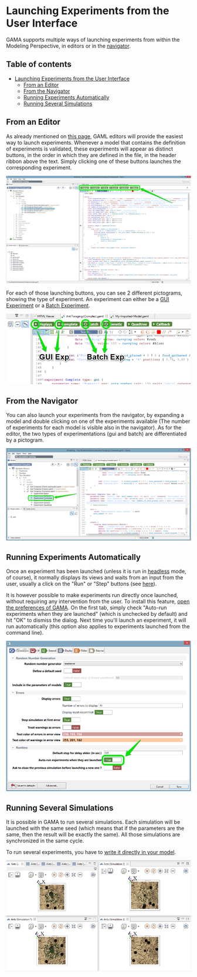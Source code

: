 
# Launching Experiments from the User Interface



GAMA supports multiple ways of launching experiments from within the Modeling Perspective, in editors or in the [navigator](NavigatingWorkspace).


## Table of contents 

* [Launching Experiments from the User Interface](#launching-experiments-from-the-user-interface)
	* [From an Editor](#from-an-editor)
	* [From the Navigator](#from-the-navigator)
	* [Running Experiments Automatically](#running-experiments-automatically)
	* [Running Several Simulations](#running-several-simulations)



## From an Editor
As already mentioned on [this page](GamlEditorGeneralities), GAML editors will provide the easiest way to launch experiments. Whenever a model that contains the definition of experiments is validated, these experiments will appear as distinct buttons, in the order in which they are defined in the file, in the header ribbon above the text. Simply clicking one of these buttons launches the corresponding experiment.

![images/editor_launch.png](resources/images/runningExperiments/editor_launch.png)

For each of those launching buttons, you can see 2 different pictograms, showing the type of experiment. An experiment can either be a [GUI Experiment](DefiningGUIExperiment) or a [Batch Experiment](BatchExperiments).

![images/editor_different_types_of_experiment.png](resources/images/runningExperiments/editor_different_types_of_experiment.png)


## From the Navigator
You can also launch your experiments from the navigator, by expanding a model and double clicking on one of the experiments available (The number of experiments for each model is visible also in the navigator). As for the editor, the two types of experimentations (gui and batch) are differentiated by a pictogram.

![images/navigator_launch.png](resources/images/runningExperiments/navigator_launch.png)


## Running Experiments Automatically
Once an experiment has been launched (unless it is run in [headless](Headless) mode, of course), it normally displays its views and waits from an input from the user, usually a click on the "Run" or "Step" buttons (see [here](MenusAndCommands)).

It is however possible to make experiments run directly once launched, without requiring any intervention from the user.  To install this feature, [open the preferences of GAMA](Preferences). On the first tab, simply check "Auto-run experiments when they are launched" (which is unchecked by default) and hit "OK" to dismiss the dialog. Next time you'll launch an experiment, it will run automatically (this option also applies to experiments launched from the command line).

![images/prefs_auto_run.png](resources/images/runningExperiments/prefs_auto_run.png)

## Running Several Simulations

It is possible in GAMA to run several simulations. Each simulation will be launched with the same seed (which means that if the parameters are the same, then the result will be exactly the same). All those simulations are synchronized in the same cycle.

To run several experiments, you have to [write it directly in your model](LaunchSeveralGUISimulations).

![images/run_several_simulations.png](resources/images/runningExperiments/run_several_simulations.png)